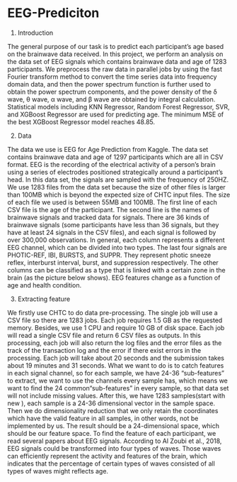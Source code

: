 # EEG-Prediciton


1. Introduction

The general purpose of our task is to predict each participant’s age based on the brainwave data received. In this project, we perform an analysis on the data set of EEG signals which contains
brainwave data and age of 1283 participants. We preprocess the raw data in parallel jobs by using the fast Fourier transform method to convert the time series data into frequency domain data, and then
the power spectrum function is further used to obtain the power spectrum components, and the power density of the δ wave, θ wave, α wave, and β wave are obtained by integral calculation. Statistical
models including KNN Regressor, Random Forest Regressor, SVR, and XGBoost Regressor are used for predicting age. The minimum MSE of the best XGBoost Regressor model reaches 48.85.

2. Data

The data we use is EEG for Age Prediction from Kaggle. The data set contains brainwave data and age of 1297 participants which are all in CSV format. EEG is the recording of the electrical
activity of a person’s brain using a series of electrodes positioned strategically around a participant’s head. In this data set, the signals are sampled with the frequency of 250HZ.
We use 1283 files from the data set because the size of other files is larger than 100MB which is beyond the expected size of CHTC input files. The size of each file we used is between 55MB and
100MB.
The first line of each CSV file is the age of the participant. The second line is the names of brainwave signals and tracked data for signals. There are 36 kinds of brainwave signals (some participants have less than 36 signals, but they have at least 24 signals in the CSV files), and each signal is
followed by over 300,000 observations. In general, each column represents a different EEG channel, which can be divided into two types. The last four signals are PHOTIC-REF, IBI, BURSTS, and
SUPPR. They represent photic sneeze reflex, interburst interval, burst, and suppression respectively. The other columns can be classified as a type that is linked with a certain zone in the brain (as the
picture below shows). EEG features change as a function of age and health condition.

3. Extracting feature

We firstly use CHTC to do data pre-processing. The single job will use a CSV file so there are
1283 jobs. Each job requires 1.5 GB as the requested memory. Besides, we use 1 CPU and require
10 GB of disk space. Each job will read a single CSV file and return 6 CSV files as outputs. In this
processing, each job will also return the log files and the error files as the track of the transaction
log and the error if there exist errors in the processing. Each job will take about 20 seconds and the
submission takes about 19 minutes and 31 seconds.
What we want to do is to catch features in each signal channel, so for each sample, we have
24-36 “sub-features” to extract, we want to use the channels every sample has, which means we want
to find the 24 common“sub-features” in every sample, so that data set will not include missing values.
After this, we have 1283 samples(start with new ), each sample is a 24-36 dimensional vector in the
sample space. Then we do dimensionality reduction that we only retain the coordinates which have
the valid feature in all samples, in other words, not be implemented by us. The result should be a
24-dimensional space, which should be our feature space.
To find the feature of each participant, we read several papers about EEG signals. According to
Al Zoubi et al., 2018, EEG signals could be transformed into four types of waves.
Those waves can efficiently represent the activity and features of the brain, which indicates that
the percentage of certain types of waves consisted of all types of waves might reflects age.
